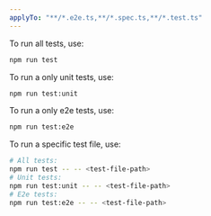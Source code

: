 ```yaml
---
applyTo: "**/*.e2e.ts,**/*.spec.ts,**/*.test.ts"
---
```


To run all tests, use:
```bash
npm run test
```

To run a only unit tests, use:

```bash
npm run test:unit
```

To run a only e2e tests, use:

```bash
npm run test:e2e
```

To run a specific test file, use:

```bash
# All tests:
npm run test -- -- <test-file-path>
# Unit tests:
npm run test:unit -- -- <test-file-path>
# E2e tests:
npm run test:e2e -- -- <test-file-path>
```